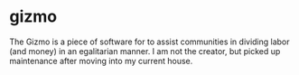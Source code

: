 gizmo
=====

The Gizmo is a piece of software for to assist communities in dividing labor (and money) in an egalitarian manner. I am not the creator, but picked up maintenance after moving into my current house.